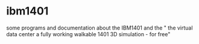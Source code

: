 # ibm1401
some programs and documentation about the IBM1401 and the " the virtual data center a fully working walkable 1401 3D simulation - for free"

